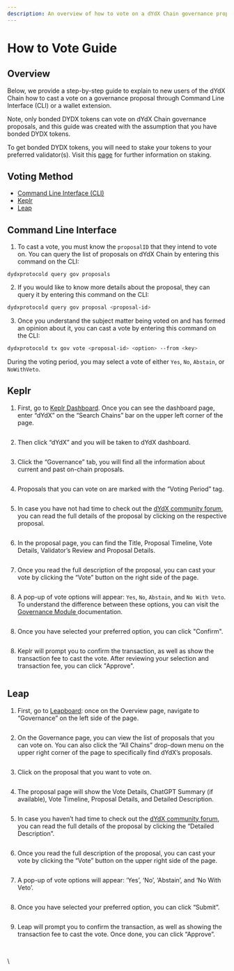 ```yaml
---
description: An overview of how to vote on a dYdX Chain governance proposal.
---
```


# How to Vote Guide

## Overview

Below, we provide a step-by-step guide to explain to new users of the dYdX Chain how to cast a vote on a governance proposal through Command Line Interface (CLI) or a wallet extension.

Note, only bonded DYDX tokens can vote on dYdX Chain governance proposals, and this guide was created with the assumption that you have bonded DYDX tokens.&#x20;

To get bonded DYDX tokens, you will need to stake your tokens to your preferred validator(s). Visit this [page](../staking/how-to-stake-guide.md) for further information on staking.

## Voting Method

* [Command Line Interface (CLI)](how-to-vote-guide.md#command-line-interface)
* [Keplr](how-to-vote-guide.md#keplr)
* [Leap](how-to-vote-guide.md#leap)

## Command Line Interface

1. To cast a vote, you must know the `proposalID` that they intend to vote on. You can query the list of proposals on dYdX Chain by entering this command on the CLI:

```
dydxprotocold query gov proposals
```

2. If you would like to know more details about the proposal, they can query it by entering this command on the CLI:

```sh
dydxprotocold query gov proposal <proposal-id>
```

3. Once you understand the subject matter being voted on and has formed an opinion about it, you can cast a vote by entering this command on the CLI:

```sh
dydxprotocold tx gov vote <proposal-id> <option> --from <key>
```

During the voting period, you may select a vote of either `Yes`, `No`, `Abstain`, or `NoWithVeto`.&#x20;

## Keplr

1. First, go to [Keplr Dashboard](https://wallet.keplr.app/). Once you can see the dashboard page, enter “dYdX” on the “Search Chains” bar on the upper left corner of the page.&#x20;

<figure><img src="../../.gitbook/assets/Image 09-11-23 at 20.41.jpeg" alt=""><figcaption></figcaption></figure>

2. Then click “dYdX” and you will be taken to dYdX dashboard.

<figure><img src="../../.gitbook/assets/Image 09-11-23 at 20.41 (1).jpeg" alt=""><figcaption></figcaption></figure>

3. Click the “Governance” tab, you will find all the information about current and past on-chain proposals.

<figure><img src="../../.gitbook/assets/Image 09-11-23 at 20.43.jpeg" alt=""><figcaption></figcaption></figure>

4. Proposals  that you can vote on are marked with the “Voting Period” tag.

<figure><img src="../../.gitbook/assets/Image 09-11-23 at 22.00.jpeg" alt=""><figcaption></figcaption></figure>

5. In case you have not had time to check out the [dYdX community forum](https://dydx.forum), you can read the full details of the proposal by clicking on the respective proposal.

<figure><img src="../../.gitbook/assets/Image 09-11-23 at 22.01.jpeg" alt=""><figcaption></figcaption></figure>

6. In the proposal page, you can find the Title, Proposal Timeline, Vote Details, Validator’s Review and Proposal Details.&#x20;

<figure><img src="../../.gitbook/assets/image.png" alt=""><figcaption></figcaption></figure>

7. Once you read the full description of the proposal, you can cast your vote by clicking the “Vote” button on the right side of the page.

<figure><img src="../../.gitbook/assets/Image 10-11-23 at 13.04.jpeg" alt=""><figcaption></figcaption></figure>

8. A pop-up of vote options will appear: `Yes`, `No`, `Abstain`, and `No With Veto`. To understand the difference between these options, you can visit the [Governance Module ](./#proposal-voting-options)documentation.&#x20;

<figure><img src="../../.gitbook/assets/Image 09-11-23 at 22.02.jpeg" alt=""><figcaption></figcaption></figure>

8. Once you have selected your preferred option, you can click "Confirm".

<figure><img src="../../.gitbook/assets/Image 09-11-23 at 22.02 (1).jpeg" alt=""><figcaption></figcaption></figure>

8. Keplr will prompt you to confirm the transaction, as well as show the transaction fee to cast the vote. After reviewing your selection and transaction fee, you can click "Approve".

<figure><img src="../../.gitbook/assets/Image 09-11-23 at 22.03.jpeg" alt=""><figcaption></figcaption></figure>

## Leap

1. First, go to [Leapboard](https://cosmos.leapwallet.io/): once on the Overview page, navigate to “Governance” on the left side of the page.

<figure><img src="https://lh7-eu.googleusercontent.com/W-IxQt1nDfHoo6jV8RYMXL2v-j8iFQkgN19RS2tz1GWveKlWZKdYJxo2E8ZDVQjklWeqwFJv-L6WyCyLe_uzQ-Lio4D0qV_9E5UuJXL6QPs6JXKkoJkUSnEA3ZElebAblF30AFepMwz9E3y3EXg4gKA" alt=""><figcaption></figcaption></figure>

2. On the Governance page, you can view the list of proposals that you can vote on. You can also click the “All Chains” drop-down menu on the upper right corner of the page to specifically find dYdX’s proposals.&#x20;

<figure><img src="https://lh7-eu.googleusercontent.com/VI_a8flqoJinxfgiYJF_a0zYBZlTqZnhKir_wXQtFXvaaUrKTb1rai-XitcuKm6WAZ1IBPveYzxtOIJi98ETWc-prIzHvOTyecQ3APtCJeG-R3NRh0b2ubj2IyG-urMLb57qp_jvqgBhGu4cOdWy0C4" alt=""><figcaption></figcaption></figure>

3. Click on the proposal that you want to vote on.&#x20;

<figure><img src="https://lh7-eu.googleusercontent.com/sFT-9OvRcV0uxtsaFZxDGJVytS0uTNfO5pGE1DopkwuvcMvVjWJ8Fj8L07tkhwRIGzQPLBBSys5hf-3FXidVgjIiEzc40hunyJ1ODRY-WQmQCVi2733HCz99_GOUJoETvaRmuRZ_mLz9JTHT_7q1GcU" alt=""><figcaption></figcaption></figure>

4. The proposal page will show the Vote Details, ChatGPT Summary (if available), Vote Timeline, Proposal Details, and Detailed Description.

<figure><img src="https://lh7-eu.googleusercontent.com/YgUSahSjmiuwxSBBhCj0I0HP36KH--F_CnVZQZqf3h6p9lC4ZfExcsmYr5MyDOi6IRBFz7THMwSikrM7Tiv3IHT6nUNhITC0SlCQpFyAdEqyLIX4dSgWftd-9VMrWibIYizg8C_GzGOHOupVowtNj3U" alt=""><figcaption></figcaption></figure>

5. In case you haven’t had time to check out the [dYdX community forum](https://dydx.forum), you can read the full details of the proposal by clicking the “Detailed Description”.

<figure><img src="https://lh7-eu.googleusercontent.com/3-xG7cvYEZ8cO-pcu-003VDoCodzSivy6d1B-7Trq3ktuMlMxkyDm_9kXmIbktszRoRHUmcJ_I0MF7nImkuUAUpm5kDa-kLYFUgX9IL39tZqBGbNNz59Z_uzsiqe335VwPtUvEl3_1G8_pxmu-ilAKk" alt=""><figcaption></figcaption></figure>

6. Once you read the full description of the proposal, you can cast your vote by clicking the “Vote” button on the upper right side of the page.&#x20;

<figure><img src="https://lh7-eu.googleusercontent.com/5HH3-Br8_eBX5BLusSnnubq0RrCvRDoS0_m3AiyBEJzH0n5Qsb540mKZNKW511nseCX3_9f2FhuKi1UG5lSauSH0gxznyNucdsplP4I2ZxdpTxoeuJTnap6BIT6wf35KgXfWqhUH1-qQ3LDdTlxfqwI" alt=""><figcaption></figcaption></figure>

7. A pop-up of vote options will appear: ‘Yes’, ‘No’, ‘Abstain’, and ‘No With Veto’.&#x20;

<figure><img src="https://lh7-eu.googleusercontent.com/I59NJHjLVCBp2587HoJUqThSTzF-sgIbqJb6Sc63VK_WrUQ28XJSbhm7-uI1143FXz1rR6ajOmwdJmx7CUo5ZIP0U4vlOZmpwO7xkC37bhqgOXiHgiXIP14_DSHspuFjyG1kHxpCleJ9JqnebyDaKI0" alt=""><figcaption></figcaption></figure>

8. Once you have selected your preferred option, you can click “Submit”.

<figure><img src="https://lh7-eu.googleusercontent.com/NRBWaJ-qGZy__rgaus0t54iJ6AMmo98-UN0Bn2DlnUIR1Nw_h8E5c5yIXrGMzb2K2eCBr4wns3iM-KCUR0_mBSDRVoTzi6gKIlZwzVxTCe0OUjiTD1W5rPdyHRCjy1Pdv9lCWxV3AYc5SE6XFGi5qWI" alt=""><figcaption></figcaption></figure>

9. Leap will prompt you to confirm the transaction, as well as showing the transaction fee to cast the vote. Once done, you can click “Approve”.

<figure><img src="https://lh7-eu.googleusercontent.com/hullkc7Bnf745O7hrXnxzad5WAhFOlGUBOVZdA_QIfej6qyjf6abDwFAoHeO7e6Bg949c3Y9YB7UMWqFNXeO2_dwpJ3XqtTFCXCVLfQHFOVr7DLFWVnNwMENRfRtfkjYWCwjrW6h9CJL41_fRfwXuRw" alt=""><figcaption></figcaption></figure>

\
\
